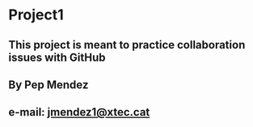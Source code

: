 # Project1
This project is meant to practice collaboration issues with GitHub
---
By Pep Mendez
---
e-mail: jmendez1@xtec.cat
---
